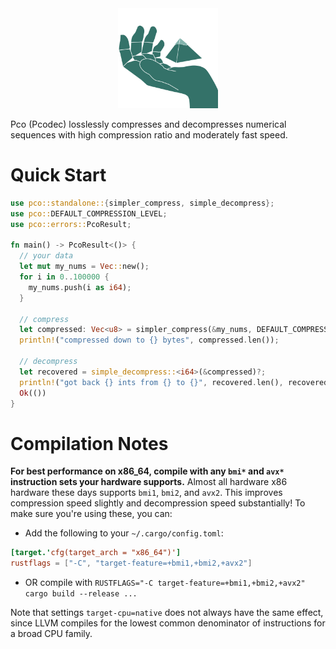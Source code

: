 <div style="text-align:center">
  <img alt="Pco logo: a pico-scale, compressed version of the Pyramid of Khafre in the palm of your hand" src="https://raw.githubusercontent.com/mwlon/pcodec/cac902e714077426d915f4fc397508b187c72380/images/logo.svg" width="160px">
</div>

Pco (Pcodec) losslessly compresses and decompresses numerical sequences with
high compression ratio and moderately fast speed.

# Quick Start

```rust
use pco::standalone::{simpler_compress, simple_decompress};
use pco::DEFAULT_COMPRESSION_LEVEL;
use pco::errors::PcoResult;

fn main() -> PcoResult<()> {
  // your data
  let mut my_nums = Vec::new();
  for i in 0..100000 {
    my_nums.push(i as i64);
  }

  // compress
  let compressed: Vec<u8> = simpler_compress(&my_nums, DEFAULT_COMPRESSION_LEVEL)?;
  println!("compressed down to {} bytes", compressed.len());

  // decompress
  let recovered = simple_decompress::<i64>(&compressed)?;
  println!("got back {} ints from {} to {}", recovered.len(), recovered[0], recovered.last().unwrap());
  Ok(())
}
```

# Compilation Notes

**For best performance on x86_64, compile with any `bmi*` and `avx*` instruction sets your hardware supports.**
Almost all hardware x86 hardware these days supports `bmi1`, `bmi2`, and `avx2`.
This improves compression speed slightly and decompression speed substantially!
To make sure you're using these, you can:

* Add the following to your `~/.cargo/config.toml`:
```toml
[target.'cfg(target_arch = "x86_64")']
rustflags = ["-C", "target-feature=+bmi1,+bmi2,+avx2"]
```
* OR compile with `RUSTFLAGS="-C target-feature=+bmi1,+bmi2,+avx2" cargo build --release ...`

Note that settings `target-cpu=native` does not always have the same effect,
since LLVM compiles for the lowest common denominator of instructions for a
broad CPU family.
